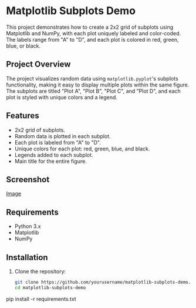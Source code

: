 # Matplotlib Subplots Demo

This project demonstrates how to create a 2x2 grid of subplots using Matplotlib and NumPy, with each plot uniquely labeled and color-coded. The labels range from "A" to "D", and each plot is colored in red, green, blue, or black.

## Project Overview

The project visualizes random data using `matplotlib.pyplot`'s subplots functionality, making it easy to display multiple plots within the same figure. The subplots are titled "Plot A", "Plot B", "Plot C", and "Plot D", and each plot is styled with unique colors and a legend.

## Features
- 2x2 grid of subplots.
- Random data is plotted in each subplot.
- Each plot is labeled from "A" to "D".
- Unique colors for each plot: red, green, blue, and black.
- Legends added to each subplot.
- Main title for the entire figure.

## Screenshot
[Image](https://github.com/user-attachments/assets/9b7837d3-b5de-444d-896b-e4533769331c)


## Requirements

- Python 3.x
- Matplotlib
- NumPy

## Installation

1. Clone the repository:
   ```bash
   git clone https://github.com/yourusername/matplotlib-subplots-demo.git
   cd matplotlib-subplots-demo
pip install -r requirements.txt
